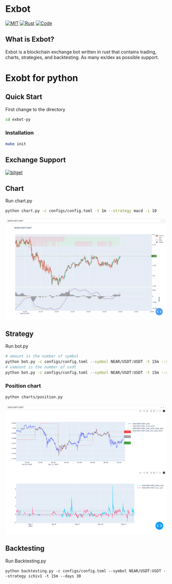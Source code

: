 # Exbot
[![MIT](https://img.shields.io/github/license/wisarmy/exbot)](https://github.com/wisarmy/exbot/blob/main/LICENSE)
[![Rust](https://img.shields.io/github/actions/workflow/status/wisarmy/exbot/rust.yml)](https://github.com/wisarmy/exbot/actions)
[![Code](https://img.shields.io/github/languages/code-size/wisarmy/exbot)](https://github.com/wisarmy/exbot)

## What is Exbot?

Exbot is a blockchain exchange bot written in rust that contains trading, charts, strategies, and backtesting. As many ex/dex as possible support.

# Exobt for python

## Quick Start
First change to the directory
```bash
cd exbot-py
```
### Installation
```bash
make init
```

## Exchange Support
[![bitget](https://user-images.githubusercontent.com/1294454/195989417-4253ddb0-afbe-4a1c-9dea-9dbcd121fa5d.jpg)](https://partner.bitget.com/bg/QAEL40)

## Chart
Run chart.py
```bash
python chart.py -c configs/config.toml -t 1m --strategy macd -i 10
```
![Chart Sample Image](resources/images/chart.png)

## Strategy
Run bot.py
```bash
# amount is the number of symbol
python bot.py -c configs/config.toml --symbol NEAR/USDT:USDT -t 15m --strategy macd --amount 100 --amount_max=100 -i 10
# uamount is the number of usdt
python bot.py -c configs/config.toml --symbol NEAR/USDT:USDT -t 15m --strategy ichiv1 --uamount 100 --uamount_max=1000 -i 10
```
### Position chart
```bash
python charts/position.py
```
![Positoin Chart Sample Image](resources/images/chart_position.png)

## Backtesting
Run Backtesting.py
```
python backtesting.py -c configs/config.toml --symbol NEAR/USDT:USDT --strategy ichiv1 -t 15m --days 30
```


